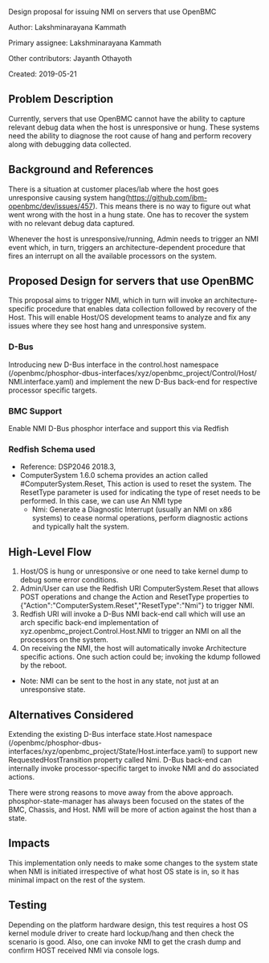 Design proposal for issuing NMI on servers that use OpenBMC

Author: Lakshminarayana Kammath

Primary assignee: Lakshminarayana Kammath

Other contributors: Jayanth Othayoth

Created: 2019-05-21


## Problem Description
Currently, servers that use OpenBMC cannot have the ability to capture relevant
debug data when the host is unresponsive or hung. These systems need the ability
to diagnose the root cause of hang and perform recovery along with debugging
data collected.


## Background and References
There is a situation at customer places/lab where the host goes unresponsive
causing system hang(https://github.com/ibm-openbmc/dev/issues/457).
This means there is no way to figure out what went wrong with the host in a hung
state. One has to recover the system with no relevant debug data captured.

Whenever the host is unresponsive/running, Admin needs to trigger an NMI event
which, in turn, triggers an architecture-dependent procedure that fires an
interrupt on all the available processors on the system.

## Proposed Design for servers that use OpenBMC
This proposal aims to trigger NMI, which in turn will invoke an
architecture-specific procedure that enables data collection followed by recovery
of the Host. This will enable Host/OS development teams to analyze and fix any
issues where they see host hang and unresponsive system.

### D-Bus
Introducing new D-Bus interface in the control.host namespace
(/openbmc/phosphor-dbus-interfaces/xyz/openbmc_project/Control/Host/
NMI.interface.yaml)
and implement the new D-Bus back-end for respective processor specific targets.

### BMC Support
Enable NMI D-Bus phosphor interface and support this via Redfish

### Redfish Schema used
* Reference: DSP2046 2018.3,
* ComputerSystem 1.6.0 schema provides an action called #ComputerSystem.Reset,
  This action is used to reset the system.
  The ResetType parameter is used for indicating the type of reset needs to be
  performed. In this case, we can use
  An NMI type
    * Nmi: Generate a Diagnostic Interrupt (usually an NMI on x86 systems)
     to cease normal operations, perform diagnostic actions and typically
     halt the system.

## High-Level Flow
1. Host/OS is hung or unresponsive or one need to take kernel dump
   to debug some error conditions.
2. Admin/User can use the Redfish URI ComputerSystem.Reset that allows
   POST operations and change the Action and ResetType properties to
   {"Action":"ComputerSystem.Reset","ResetType":"Nmi"} to trigger NMI.
3. Redfish URI will invoke a D-Bus NMI back-end call which will use an arch
   specific back-end implementation of xyz.openbmc_project.Control.Host.NMI
   to trigger an NMI on all the processors on the system.
4. On receiving the NMI, the host will automatically invoke Architecture specific
   actions. One such action could be; invoking the kdump followed by the reboot.

* Note: NMI can be sent to the host in any state, not just at an unresponsive
  state.

## Alternatives Considered
Extending  the existing  D-Bus interface state.Host namespace
(/openbmc/phosphor-dbus-interfaces/xyz/openbmc_project/State/Host.interface.yaml)
to support new RequestedHostTransition property called Nmi.
D-Bus back-end can internally invoke processor-specific target to invoke NMI
and do associated actions.

There were strong reasons to move away from the above approach.
phosphor-state-manager has always been focused on the states of the BMC,
Chassis, and Host. NMI will be more of action against the host than
a state.

## Impacts
This implementation only needs to make some changes to the system state when
NMI is initiated irrespective of what host OS state is in, so it has minimal
impact on the rest of the system.

## Testing
Depending on the platform hardware design, this test requires a host OS kernel
module driver to create hard lockup/hang and then check the scenario is good.
Also, one can invoke NMI to get the crash dump and confirm HOST received NMI
via console logs.

